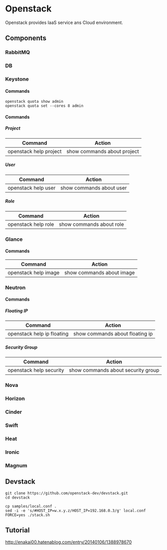 # Openstack

Openstack provides IaaS service ans Cloud environment.

## Components

### RabbitMQ
### DB
### Keystone

#### Commands

```
openstack quota show admin
openstack quota set --cores 8 admin
```

#### Commands
##### Project
|  Command  |  Action  |
| ---- | ---- |
|  openstack help project  |  show commands about project  |

##### User
|  Command  |  Action  |
| ---- | ---- |
|  openstack help user  |  show commands about user  |

##### Role
|  Command  |  Action  |
| ---- | ---- |
|  openstack help role  |  show commands about role  |

### Glance
#### Commands
|  Command  |  Action  |
| ---- | ---- |
|  openstack help image  |  show commands about image  |

### Neutron
#### Commands
##### Floating IP
|  Command  |  Action  |
| ---- | ---- |
|  openstack help ip floating  |  show commands about floating ip  |

##### Security Group
|  Command  |  Action  |
| ---- | ---- |
|  openstack help security  |  show commands about security group  |

### Nova
### Horizon
### Cinder
### Swift
### Heat
### Ironic
### Magnum

## Devstack

```bash=
git clone https://github.com/openstack-dev/devstack.git
cd devstack

cp samples/local.conf .
sed -i -e 's/#HOST_IP=w.x.y.z/HOST_IP=192.168.0.3/g' local.conf
FORCE=yes ./stack.sh
```

## Tutorial
http://enakai00.hatenablog.com/entry/20140106/1388978670
